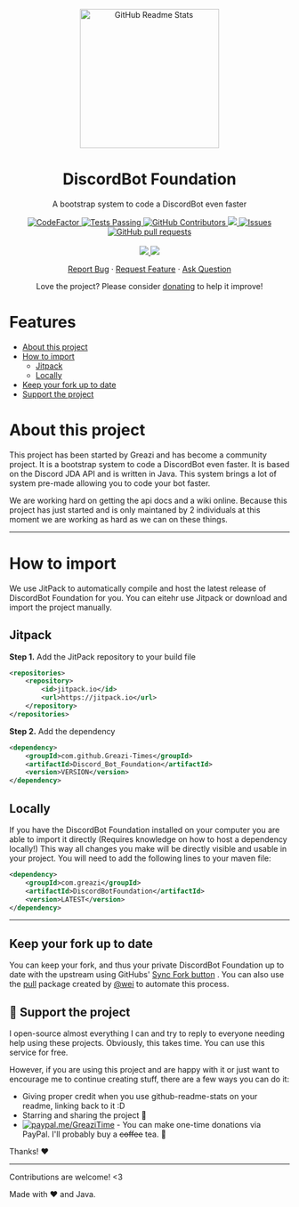 <p align="center">
 <img width="250px" src="https://www.greazi.com/wp-content/uploads/2022/11/Logo-500x500-px-modified.png" align="center" alt="GitHub Readme Stats" />
 <h1 align="center">DiscordBot Foundation</h1>
 <p align="center">A bootstrap system to code a DiscordBot even faster</p>
</p>
<p align="center">
  <a href="https://www.codefactor.io/repository/github/greazi-times/discord_bot_foundation"><img src="https://www.codefactor.io/repository/github/greazi-times/discord_bot_foundation/badge" alt="CodeFactor" />
  </a>
  <a href="https://github.com/Greazi-Times/Discord_Bot_Foundation/actions">
    <img alt="Tests Passing" src="https://github.com/Greazi-Times/Discord_Bot_Foundation/workflows/Release/badge.svg" />
  </a>
  <a href="https://github.com/Greazi-Times/Discord_Bot_Foundation/graphs/contributors">
    <img alt="GitHub Contributors" src="https://img.shields.io/github/contributors/Greazi-Times/Discord_Bot_Foundation" />
  </a>
  <a href="https://github.com/Greazi-Times/Discord_Bot_Foundation/releases">
    <img src="https://img.shields.io/github/v/release/Greazi-Times/Discord_Bot_Foundation" />
  </a>
  <a href="https://github.com/Greazi-Times/Discord_Bot_Foundation/issues">
    <img alt="Issues" src="https://img.shields.io/github/issues/Greazi-Times/Discord_Bot_Foundation?color=0088ff" />
  </a>
  <a href="https://github.com/Greazi-Times/Discord_Bot_Foundation/pulls">
    <img alt="GitHub pull requests" src="https://img.shields.io/github/issues-pr/Greazi-Times/Discord_Bot_Foundation?color=0088ff" />
  </a>
  <br />
  <br />
  <a href="https://www.jetbrains.com/idea/">
    <img src="https://img.shields.io/badge/Coded%20with-Intellij%20Idea%20%E2%86%92-gray.svg?colorA=655BE1&colorB=4F44D6&style=for-the-badge"/>
  </a>
  <a href="https://github.com/DV8FromTheWorld/JDA">
    <img src="https://img.shields.io/badge/Using%20API-Discord%20JDA%20%E2%86%92-gray.svg?colorA=61c265&colorB=4CAF50&style=for-the-badge"/>
  </a>
</p>

  <p align="center">
    <!--a href="#demo">View Demo</a>
    ·-->
    <a href="https://github.com/Greazi-Times/Discord_Bot_Foundation/issues/new/choose">Report Bug</a>
    ·
    <a href="https://github.com/Greazi-Times/Discord_Bot_Foundation/issues/new/choose">Request Feature</a>
    ·
    <a href="https://github.com/Greazi-Times/Discord_Bot_Foundation/discussions">Ask Question</a>
  </p>
</p>

<p align="center">Love the project? Please consider <a href="https://www.paypal.me/GreaziTime">donating</a> to help it improve!</p>

</p>

# Features

- [About this project](#About-this-project)
- [How to import](#How-to-import)
    - [Jitpack](#Jitpack)
    - [Locally](#Locally)
- [Keep your fork up to date](#Keep-your-fork-up-to-date)
- [Support the project](#Support-the-project)

# About this project

This project has been started by Greazi and has become a community project. It is a bootstrap system to code a
DiscordBot even faster.
It is based on the Discord JDA API and is written in Java. This system brings a lot of system pre-made allowing you to
code your bot faster.

We are working hard on getting the api docs and a wiki online. Because this project has just started and is only maintaned by 2 individuals
at this moment we are working as hard as we can on these things.

***

# How to import

We use JitPack to automatically compile and host the latest release of DiscordBot Foundation for you.
You can eitehr use Jitpack or download and import the project manually.

## Jitpack

**Step 1.** Add the JitPack repository to your build file

```xml
<repositories>
    <repository>
        <id>jitpack.io</id>
        <url>https://jitpack.io</url>
    </repository>
</repositories>
```

**Step 2.** Add the dependency

```xml
<dependency>
    <groupId>com.github.Greazi-Times</groupId>
    <artifactId>Discord_Bot_Foundation</artifactId>
    <version>VERSION</version>
</dependency>
```

## Locally

If you have the DiscordBot Foundation installed on your computer you are able to import it directly (Requires knowledge
on how to host a dependency locally!)
This way all changes you make will be directly visible and usable in your project.
You will need to add the following lines to your maven file:

```xml
<dependency>
    <groupId>com.greazi</groupId>
    <artifactId>DiscordBotFoundation</artifactId>
    <version>LATEST</version>
</dependency>
```

***

## Keep your fork up to date

You can keep your fork, and thus your private DiscordBot Foundation up to date with the upstream using
GitHubs' [Sync Fork button](https://docs.github.com/en/pull-requests/collaborating-with-pull-requests/working-with-forks/syncing-a-fork)
. You can also use the [pull](https://github.com/wei/pull) package created by [@wei](https://github.com/wei) to automate
this process.

## :sparkling_heart: Support the project

I open-source almost everything I can and try to reply to everyone needing help using these projects. Obviously,
this takes time. You can use this service for free.

However, if you are using this project and are happy with it or just want to encourage me to continue creating stuff,
there are a few ways you can do it:

- Giving proper credit when you use github-readme-stats on your readme, linking back to it :D
- Starring and sharing the project :rocket:
- [![paypal.me/GreaziTime](https://ionicabizau.github.io/badges/paypal.svg)](https://www.paypal.me/GreaziTime) - You
  can make one-time donations via PayPal. I'll probably buy a ~~coffee~~ tea. :tea:

Thanks! :heart:

* * *

Contributions are welcome! &lt;3

Made with :heart: and Java.



